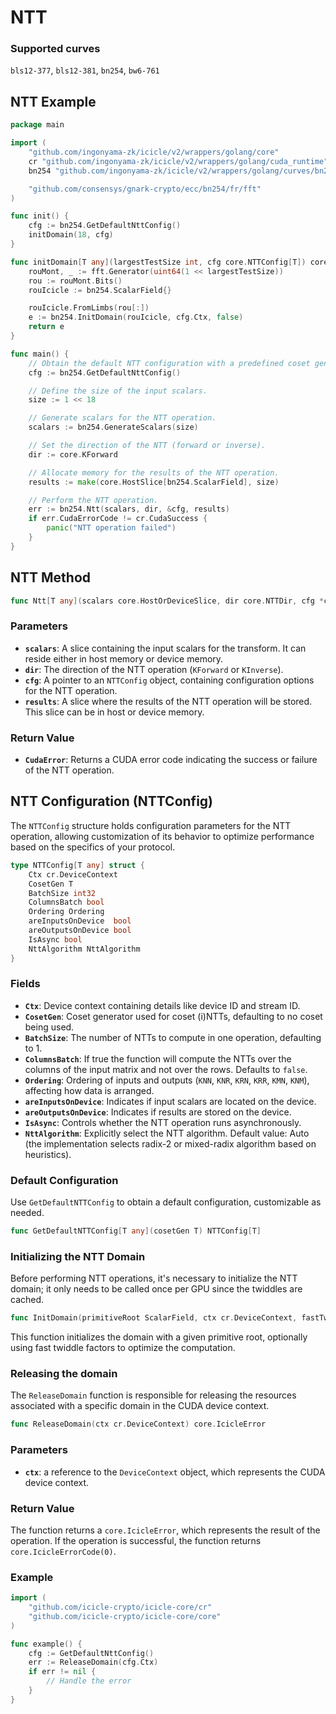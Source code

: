 # NTT

### Supported curves

`bls12-377`, `bls12-381`, `bn254`, `bw6-761`

## NTT Example

```go
package main

import (
	"github.com/ingonyama-zk/icicle/v2/wrappers/golang/core"
	cr "github.com/ingonyama-zk/icicle/v2/wrappers/golang/cuda_runtime"
	bn254 "github.com/ingonyama-zk/icicle/v2/wrappers/golang/curves/bn254"

	"github.com/consensys/gnark-crypto/ecc/bn254/fr/fft"
)

func init() {
	cfg := bn254.GetDefaultNttConfig()
	initDomain(18, cfg)
}

func initDomain[T any](largestTestSize int, cfg core.NTTConfig[T]) core.IcicleError {
	rouMont, _ := fft.Generator(uint64(1 << largestTestSize))
	rou := rouMont.Bits()
	rouIcicle := bn254.ScalarField{}

	rouIcicle.FromLimbs(rou[:])
	e := bn254.InitDomain(rouIcicle, cfg.Ctx, false)
	return e
}

func main() {
	// Obtain the default NTT configuration with a predefined coset generator.
	cfg := bn254.GetDefaultNttConfig()

	// Define the size of the input scalars.
	size := 1 << 18

	// Generate scalars for the NTT operation.
	scalars := bn254.GenerateScalars(size)

	// Set the direction of the NTT (forward or inverse).
	dir := core.KForward

	// Allocate memory for the results of the NTT operation.
	results := make(core.HostSlice[bn254.ScalarField], size)

	// Perform the NTT operation.
	err := bn254.Ntt(scalars, dir, &cfg, results)
	if err.CudaErrorCode != cr.CudaSuccess {
		panic("NTT operation failed")
	}
}
```

## NTT Method

```go
func Ntt[T any](scalars core.HostOrDeviceSlice, dir core.NTTDir, cfg *core.NTTConfig[T], results core.HostOrDeviceSlice) core.IcicleError
```

### Parameters

- **`scalars`**: A slice containing the input scalars for the transform. It can reside either in host memory or device memory.
- **`dir`**: The direction of the NTT operation (`KForward` or `KInverse`).
- **`cfg`**: A pointer to an `NTTConfig` object, containing configuration options for the NTT operation.
- **`results`**: A slice where the results of the NTT operation will be stored. This slice can be in host or device memory.

### Return Value

- **`CudaError`**: Returns a CUDA error code indicating the success or failure of the NTT operation.

## NTT Configuration (NTTConfig)

The `NTTConfig` structure holds configuration parameters for the NTT operation, allowing customization of its behavior to optimize performance based on the specifics of your protocol.

```go
type NTTConfig[T any] struct {
    Ctx cr.DeviceContext
    CosetGen T
    BatchSize int32
    ColumnsBatch bool
    Ordering Ordering
    areInputsOnDevice  bool
    areOutputsOnDevice bool
    IsAsync bool
    NttAlgorithm NttAlgorithm
}
```

### Fields

- **`Ctx`**: Device context containing details like device ID and stream ID.
- **`CosetGen`**: Coset generator used for coset (i)NTTs, defaulting to no coset being used.
- **`BatchSize`**: The number of NTTs to compute in one operation, defaulting to 1.
- **`ColumnsBatch`**: If true the function will compute the NTTs over the columns of the input matrix and not over the rows. Defaults to `false`.
- **`Ordering`**: Ordering of inputs and outputs (`KNN`, `KNR`, `KRN`, `KRR`, `KMN`, `KNM`), affecting how data is arranged.
- **`areInputsOnDevice`**: Indicates if input scalars are located on the device.
- **`areOutputsOnDevice`**: Indicates if results are stored on the device.
- **`IsAsync`**: Controls whether the NTT operation runs asynchronously.
- **`NttAlgorithm`**: Explicitly select the NTT algorithm. Default value: Auto (the implementation selects radix-2 or mixed-radix algorithm based on heuristics).

### Default Configuration

Use `GetDefaultNTTConfig` to obtain a default configuration, customizable as needed.

```go
func GetDefaultNTTConfig[T any](cosetGen T) NTTConfig[T]
```

### Initializing the NTT Domain

Before performing NTT operations, it's necessary to initialize the NTT domain; it only needs to be called once per GPU since the twiddles are cached.

```go
func InitDomain(primitiveRoot ScalarField, ctx cr.DeviceContext, fastTwiddles bool) core.IcicleError
```

This function initializes the domain with a given primitive root, optionally using fast twiddle factors to optimize the computation.

### Releasing the domain

The `ReleaseDomain` function is responsible for releasing the resources associated with a specific domain in the CUDA device context.

```go
func ReleaseDomain(ctx cr.DeviceContext) core.IcicleError
```

### Parameters

- **`ctx`**: a reference to the `DeviceContext` object, which represents the CUDA device context.

### Return Value

The function returns a `core.IcicleError`, which represents the result of the operation. If the operation is successful, the function returns `core.IcicleErrorCode(0)`.

### Example

```go
import (
    "github.com/icicle-crypto/icicle-core/cr"
    "github.com/icicle-crypto/icicle-core/core"
)

func example() {
    cfg := GetDefaultNttConfig()
	err := ReleaseDomain(cfg.Ctx)
    if err != nil {
        // Handle the error
    }
}
```
